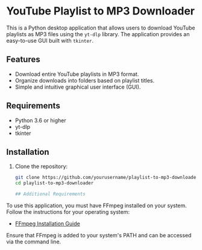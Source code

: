# YouTube Playlist to MP3 Downloader

This is a Python desktop application that allows users to download YouTube playlists as MP3 files using the `yt-dlp` library. The application provides an easy-to-use GUI built with `tkinter`.

## Features

- Download entire YouTube playlists in MP3 format.
- Organize downloads into folders based on playlist titles.
- Simple and intuitive graphical user interface (GUI).

## Requirements

- Python 3.6 or higher
- yt-dlp
- tkinter

## Installation

1. Clone the repository:
   ```bash
   git clone https://github.com/yourusername/playlist-to-mp3-downloader.git
   cd playlist-to-mp3-downloader

   ## Additional Requirements

To use this application, you must have FFmpeg installed on your system. Follow the instructions for your operating system:

- [FFmpeg Installation Guide](https://ffmpeg.org/download.html)

Ensure that FFmpeg is added to your system's PATH and can be accessed via the command line.

